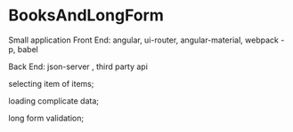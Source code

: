 # BooksAndLongForm
Small application 
Front End: angular, ui-router, angular-material, webpack -p, babel

Back End: json-server , third party api

  selecting item of items; 
  
  loading complicate data;

  long form validation;

